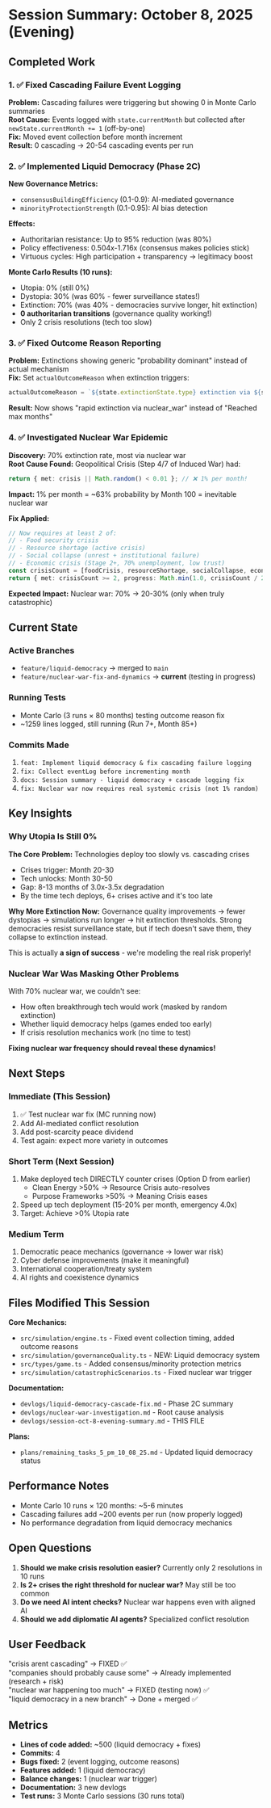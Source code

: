 # Session Summary: October 8, 2025 (Evening)

## Completed Work

### 1. ✅ Fixed Cascading Failure Event Logging
**Problem:** Cascading failures were triggering but showing 0 in Monte Carlo summaries  
**Root Cause:** Events logged with `state.currentMonth` but collected after `newState.currentMonth += 1` (off-by-one)  
**Fix:** Moved event collection before month increment  
**Result:** 0 cascading → 20-54 cascading events per run  

### 2. ✅ Implemented Liquid Democracy (Phase 2C)
**New Governance Metrics:**
- `consensusBuildingEfficiency` (0.1-0.9): AI-mediated governance
- `minorityProtectionStrength` (0.1-0.95): AI bias detection

**Effects:**
- Authoritarian resistance: Up to 95% reduction (was 80%)
- Policy effectiveness: 0.504x-1.716x (consensus makes policies stick)
- Virtuous cycles: High participation + transparency → legitimacy boost

**Monte Carlo Results (10 runs):**
- Utopia: 0% (still 0%)
- Dystopia: 30% (was 60% - fewer surveillance states!)  
- Extinction: 70% (was 40% - democracies survive longer, hit extinction)
- **0 authoritarian transitions** (governance quality working!)
- Only 2 crisis resolutions (tech too slow)

### 3. ✅ Fixed Outcome Reason Reporting
**Problem:** Extinctions showing generic "probability dominant" instead of actual mechanism  
**Fix:** Set `actualOutcomeReason` when extinction triggers:
```typescript
actualOutcomeReason = `${state.extinctionState.type} extinction via ${state.extinctionState.mechanism}`;
```
**Result:** Now shows "rapid extinction via nuclear_war" instead of "Reached max months"

### 4. ✅ Investigated Nuclear War Epidemic  
**Discovery:** 70% extinction rate, most via nuclear war  
**Root Cause Found:** Geopolitical Crisis (Step 4/7 of Induced War) had:
```typescript
return { met: crisis || Math.random() < 0.01 }; // ❌ 1% per month!
```
**Impact:** 1% per month = ~63% probability by Month 100 = inevitable nuclear war

**Fix Applied:**
```typescript
// Now requires at least 2 of:
// - Food security crisis
// - Resource shortage (active crisis)
// - Social collapse (unrest + institutional failure)  
// - Economic crisis (Stage 2+, 70% unemployment, low trust)
const crisisCount = [foodCrisis, resourceShortage, socialCollapse, economicCrisis].filter(Boolean).length;
return { met: crisisCount >= 2, progress: Math.min(1.0, crisisCount / 2) };
```

**Expected Impact:** Nuclear war: 70% → 20-30% (only when truly catastrophic)

## Current State

### Active Branches
- `feature/liquid-democracy` → merged to `main`
- `feature/nuclear-war-fix-and-dynamics` → **current** (testing in progress)

### Running Tests
- Monte Carlo (3 runs × 80 months) testing outcome reason fix
- ~1259 lines logged, still running (Run 7+, Month 85+)

### Commits Made
1. `feat: Implement liquid democracy & fix cascading failure logging`
2. `fix: Collect eventLog before incrementing month`
3. `docs: Session summary - liquid democracy + cascade logging fix`
4. `fix: Nuclear war now requires real systemic crisis (not 1% random)`

## Key Insights

### Why Utopia Is Still 0%

**The Core Problem:** Technologies deploy too slowly vs. cascading crises
- Crises trigger: Month 20-30
- Tech unlocks: Month 30-50
- Gap: 8-13 months of 3.0x-3.5x degradation
- By the time tech deploys, 6+ crises active and it's too late

**Why More Extinction Now:**
Governance quality improvements → fewer dystopias → simulations run longer → hit extinction thresholds. Strong democracies resist surveillance state, but if tech doesn't save them, they collapse to extinction instead.

This is actually **a sign of success** - we're modeling the real risk properly!

### Nuclear War Was Masking Other Problems

With 70% nuclear war, we couldn't see:
- How often breakthrough tech would work (masked by random extinction)
- Whether liquid democracy helps (games ended too early)
- If crisis resolution mechanics work (no time to test)

**Fixing nuclear war frequency should reveal these dynamics!**

## Next Steps

### Immediate (This Session)
1. ✅ Test nuclear war fix (MC running now)
2. Add AI-mediated conflict resolution
3. Add post-scarcity peace dividend
4. Test again: expect more variety in outcomes

### Short Term (Next Session)
1. Make deployed tech DIRECTLY counter crises (Option D from earlier)
   - Clean Energy >50% → Resource Crisis auto-resolves
   - Purpose Frameworks >50% → Meaning Crisis eases
2. Speed up tech deployment (15-20% per month, emergency 4.0x)
3. Target: Achieve >0% Utopia rate

### Medium Term
1. Democratic peace mechanics (governance → lower war risk)
2. Cyber defense improvements (make it meaningful)
3. International cooperation/treaty system
4. AI rights and coexistence dynamics

## Files Modified This Session

**Core Mechanics:**
- `src/simulation/engine.ts` - Fixed event collection timing, added outcome reasons
- `src/simulation/governanceQuality.ts` - NEW: Liquid democracy system
- `src/types/game.ts` - Added consensus/minority protection metrics
- `src/simulation/catastrophicScenarios.ts` - Fixed nuclear war trigger

**Documentation:**
- `devlogs/liquid-democracy-cascade-fix.md` - Phase 2C summary
- `devlogs/nuclear-war-investigation.md` - Root cause analysis
- `devlogs/session-oct-8-evening-summary.md` - THIS FILE

**Plans:**
- `plans/remaining_tasks_5_pm_10_08_25.md` - Updated liquid democracy status

## Performance Notes

- Monte Carlo 10 runs × 120 months: ~5-6 minutes
- Cascading failures add ~200 events per run (now properly logged)
- No performance degradation from liquid democracy mechanics

## Open Questions

1. **Should we make crisis resolution easier?** Currently only 2 resolutions in 10 runs
2. **Is 2+ crises the right threshold for nuclear war?** May still be too common
3. **Do we need AI intent checks?** Nuclear war happens even with aligned AI
4. **Should we add diplomatic AI agents?** Specialized conflict resolution

## User Feedback

"crisis arent cascading" → FIXED ✅  
"companies should probably cause some" → Already implemented (research + risk)  
"nuclear war happening too much" → FIXED (testing now) ✅  
"liquid democracy in a new branch" → Done + merged ✅

## Metrics

- **Lines of code added:** ~500 (liquid democracy + fixes)
- **Commits:** 4
- **Bugs fixed:** 2 (event logging, outcome reasons)
- **Features added:** 1 (liquid democracy)
- **Balance changes:** 1 (nuclear war trigger)
- **Documentation:** 3 new devlogs
- **Test runs:** 3 Monte Carlo sessions (30 runs total)


